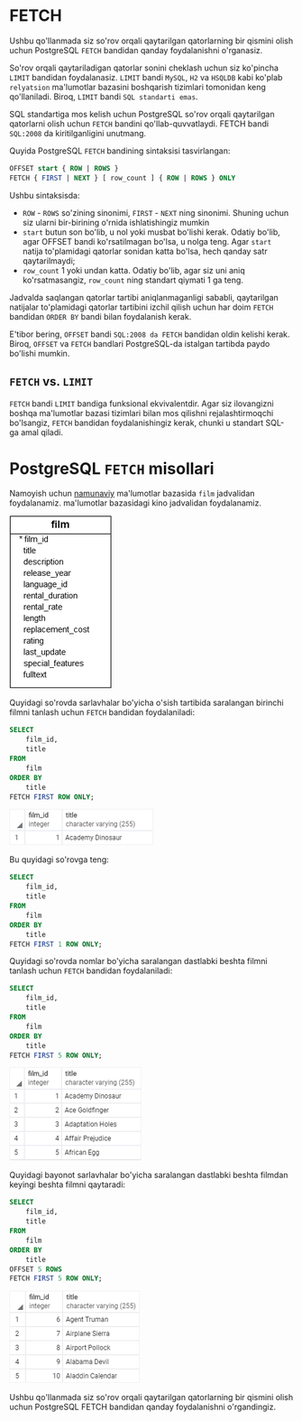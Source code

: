 # FETCH

Ushbu qo'llanmada siz so'rov orqali qaytarilgan qatorlarning bir qismini olish uchun PostgreSQL `FETCH` bandidan qanday foydalanishni o'rganasiz.

So'rov orqali qaytariladigan qatorlar sonini cheklash uchun siz ko'pincha `LIMIT` bandidan foydalanasiz. `LIMIT` bandi `MySQL`, `H2` va `HSQLDB` kabi ko'plab `relyatsion` ma'lumotlar bazasini boshqarish tizimlari tomonidan keng qo'llaniladi. Biroq, `LIMIT` bandi `SQL standarti emas`.

SQL standartiga mos kelish uchun PostgreSQL so'rov orqali qaytarilgan qatorlarni olish uchun `FETCH` bandini qo'llab-quvvatlaydi. FETCH bandi `SQL:2008` da kiritilganligini unutmang.

Quyida PostgreSQL `FETCH` bandining sintaksisi tasvirlangan:
```sql
OFFSET start { ROW | ROWS }
FETCH { FIRST | NEXT } [ row_count ] { ROW | ROWS } ONLY
```

Ushbu sintaksisda:

* `ROW` - `ROWS` so'zining sinonimi, `FIRST` - `NEXT` ning sinonimi. Shuning uchun siz ularni bir-birining o'rnida ishlatishingiz mumkin
* `start` butun son bo'lib, u nol yoki musbat bo'lishi kerak. Odatiy bo'lib, agar OFFSET bandi ko'rsatilmagan bo'lsa, u nolga teng. Agar `start` natija to'plamidagi qatorlar sonidan katta bo'lsa, hech qanday satr qaytarilmaydi;
* `row_count` 1 yoki undan katta. Odatiy bo'lib, agar siz uni aniq ko'rsatmasangiz, `row_count` ning standart qiymati 1 ga teng.

Jadvalda saqlangan qatorlar tartibi aniqlanmaganligi sababli, qaytarilgan natijalar to'plamidagi qatorlar tartibini izchil qilish uchun har doim `FETCH` bandidan `ORDER BY` bandi bilan foydalanish kerak.

E'tibor bering, `OFFSET` bandi `SQL:2008 da FETCH` bandidan oldin kelishi kerak. Biroq, `OFFSET` va `FETCH` bandlari PostgreSQL-da istalgan tartibda paydo bo'lishi mumkin.

## `FETCH` vs. `LIMIT`

`FETCH` bandi `LIMIT` bandiga funksional ekvivalentdir. Agar siz ilovangizni boshqa ma'lumotlar bazasi tizimlari bilan mos qilishni rejalashtirmoqchi bo'lsangiz, `FETCH` bandidan foydalanishingiz kerak, chunki u standart SQL-ga amal qiladi.

# PostgreSQL `FETCH` misollari

Namoyish uchun [namunaviy](https://www.postgresqltutorial.com/wp-content/uploads/2019/05/dvdrental.zip) ma'lumotlar bazasida `film` jadvalidan  foydalanamiz. ma'lumotlar bazasidagi kino jadvalidan foydalanamiz.

![film](image-9.png)

Quyidagi so'rovda sarlavhalar bo'yicha o'sish tartibida saralangan birinchi filmni tanlash uchun `FETCH` bandidan foydalaniladi:

```sql
SELECT
    film_id,
    title
FROM
    film
ORDER BY
    title 
FETCH FIRST ROW ONLY;
```

![output](image-13.png)

Bu quyidagi so'rovga teng:

```sql
SELECT
    film_id,
    title
FROM
    film
ORDER BY
    title 
FETCH FIRST 1 ROW ONLY;
```

Quyidagi so'rovda nomlar bo'yicha saralangan dastlabki beshta filmni tanlash uchun `FETCH` bandidan foydalaniladi:

```sql
SELECT
    film_id,
    title
FROM
    film
ORDER BY
    title 
FETCH FIRST 5 ROW ONLY;
```

![output](image-14.png)

Quyidagi bayonot sarlavhalar bo'yicha saralangan dastlabki beshta filmdan keyingi beshta filmni qaytaradi:

```sql
SELECT
    film_id,
    title
FROM
    film
ORDER BY
    title 
OFFSET 5 ROWS 
FETCH FIRST 5 ROW ONLY; 
```

![output](image-15.png)


Ushbu qo'llanmada siz so'rov orqali qaytarilgan qatorlarning bir qismini olish uchun PostgreSQL FETCH bandidan qanday foydalanishni o'rgandingiz.